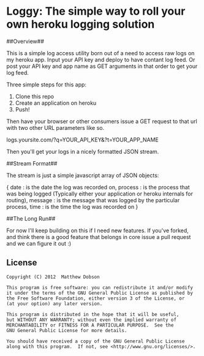 Loggy: The simple way to roll your own heroku logging solution
==============================================================

##Overview##

This is a simple log access utility born out of a need to access raw logs on my heroku app. Input your API key and deploy to have contant log feed. Or post your API key and app name as GET arguments in that order to get your log feed.


Three simple steps for this app:

1. Clone this repo
2. Create an application on heroku
3. Push!

Then have your browser or other consumers issue a GET request to that url with two other URL parameters like so.

logs.yoursite.com/?q=YOUR_API_KEY&?t=YOUR_APP_NAME

Then you'll get your logs in a nicely formatted JSON stream. 

##Stream Format##

The stream is just a simple javascript array of JSON objects:

{
	date : is the date the log was recorded on,
	process : is the process that was being logged (Typically either your application or heroku internals for routing),
	message : is the message that was logged by the particular process,
	time : is the time the log was recorded on
}

##The Long Run##

For now I'll keep building on this if I need new features. If you've forked, and think there is a good feature that belongs in core issue a pull request and we can figure it out :)

## License ##

    Copyright (C) 2012  Matthew Dobson

    This program is free software: you can redistribute it and/or modify
    it under the terms of the GNU General Public License as published by
    the Free Software Foundation, either version 3 of the License, or
    (at your option) any later version.

    This program is distributed in the hope that it will be useful,
    but WITHOUT ANY WARRANTY; without even the implied warranty of
    MERCHANTABILITY or FITNESS FOR A PARTICULAR PURPOSE.  See the
    GNU General Public License for more details.

    You should have received a copy of the GNU General Public License
    along with this program.  If not, see <http://www.gnu.org/licenses/>.
